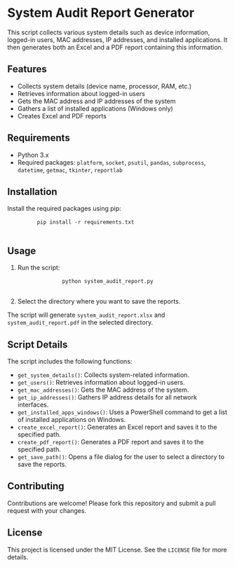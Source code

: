 <!DOCTYPE html>
<html lang="en">
<body>
    <h1>System Audit Report Generator</h1>
    <p>This script collects various system details such as device information, logged-in users, MAC addresses, IP addresses, and installed applications. It then generates both an Excel and a PDF report containing this information.</p>
    <h2>Features</h2>
    <ul>
        <li>Collects system details (device name, processor, RAM, etc.)</li>
        <li>Retrieves information about logged-in users</li>
        <li>Gets the MAC address and IP addresses of the system</li>
        <li>Gathers a list of installed applications (Windows only)</li>
        <li>Creates Excel and PDF reports</li>
    </ul>
    <h2>Requirements</h2>
    <ul>
        <li>Python 3.x</li>
        <li>Required packages: <code>platform</code>, <code>socket</code>, <code>psutil</code>, <code>pandas</code>, <code>subprocess</code>, <code>datetime</code>, <code>getmac</code>, <code>tkinter</code>, <code>reportlab</code></li>
    </ul>
    <h2>Installation</h2>
    <p>Install the required packages using pip:</p>
    <pre>
        <code>pip install -r requirements.txt</code>
    </pre>
    <h2>Usage</h2>
    <ol>
        <li>Run the script:</li>
        <pre>
            <code>python system_audit_report.py</code>
        </pre>
        <li>Select the directory where you want to save the reports.</li>
    </ol>
    <p>The script will generate <code>system_audit_report.xlsx</code> and <code>system_audit_report.pdf</code> in the selected directory.</p>
    <h2>Script Details</h2>
    <p>The script includes the following functions:</p>
    <ul>
        <li><code>get_system_details()</code>: Collects system-related information.</li>
        <li><code>get_users()</code>: Retrieves information about logged-in users.</li>
        <li><code>get_mac_addresses()</code>: Gets the MAC address of the system.</li>
        <li><code>get_ip_addresses()</code>: Gathers IP address details for all network interfaces.</li>
        <li><code>get_installed_apps_windows()</code>: Uses a PowerShell command to get a list of installed applications on Windows.</li>
        <li><code>create_excel_report()</code>: Generates an Excel report and saves it to the specified path.</li>
        <li><code>create_pdf_report()</code>: Generates a PDF report and saves it to the specified path.</li>
        <li><code>get_save_path()</code>: Opens a file dialog for the user to select a directory to save the reports.</li>
    </ul>
    <h2>Contributing</h2>
    <p>Contributions are welcome! Please fork this repository and submit a pull request with your changes.</p>
    <h2>License</h2>
    <p>This project is licensed under the MIT License. See the <code>LICENSE</code> file for more details.</p>
</body>
</html>
